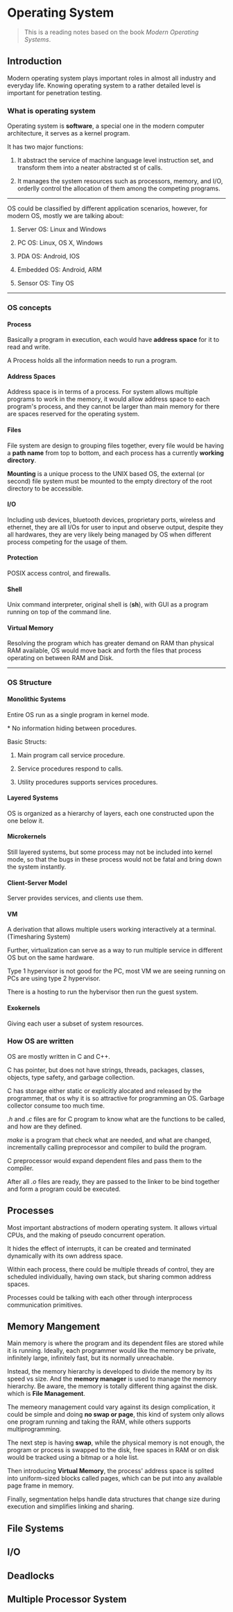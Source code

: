 # Operating System

> This is a reading notes based on the book *Modern Operating Systems*.

## Introduction

Modern operating system plays important roles in almost all industry and everyday life. Knowing operating system to a rather detailed level is important for penetration testing.

### What is operating system

Operating system is **software**, a special one in the modern computer architecture, it serves as a kernel program.

It has two major functions:

1. It abstract the service of machine language level instruction set, and transform them into a neater abstracted st of calls.

2. It manages the system resources such as processors, memory, and I/O, orderlly control the allocation of them among the competing programs.

---

OS could be classified by different application scenarios, however, for modern OS, mostly we are talking about:

1. Server OS: Linux and Windows

2. PC OS: Linux, OS X, Windows

3. PDA OS: Android, IOS

4. Embedded OS: Android, ARM

5. Sensor OS: Tiny OS

---

### OS concepts

####  Process

Basically a program in execution, each would have **address space** for it to read and write.

A Process holds all the information needs to run a program.

#### Address Spaces

Address space is in terms of a process. For system allows multiple programs to work in the memory, it would allow address space to each program's process, and they cannot be larger than main memory for there are spaces reserved for the operating system.

#### Files

File system are design to grouping files together, every file would be having a **path name** from top to bottom, and each process has a currently **working directory**.

**Mounting** is a unique process to the UNIX based OS, the external (or second) file system must be mounted to the empty directory of the root directory to be accessible.

#### I/O

Including usb devices, bluetooth devices, proprietary ports, wireless and ethernet, they are all I/Os for user to input and observe output, despite they all hardwares, they are very likely being managed by OS when different process competing for the usage of them.

#### Protection

POSIX access control, and firewalls.

#### Shell

Unix command interpreter, original shell is (**sh**), with GUI as a program running on top of the command line.

#### Virtual Memory

Resolving the program which has greater demand on RAM than physical RAM available, OS would move back and forth the files that process operating on between RAM and Disk.

---

### OS Structure

#### Monolithic Systems

Entire OS run as a single program in kernel mode.

\* No information hiding between procedures.

Basic Structs:

1. Main program call service procedure.

2. Service procedures respond to calls.

3. Utility procedures supports services procedures.

#### Layered Systems

OS is organized as a hierarchy of layers, each one constructed upon the one below it.

#### Microkernels

Still layered systems, but some process may not be included into kernel mode, so that the bugs in these process would not be fatal and bring down the system instantly.

#### Client-Server Model

Server provides services, and clients use them.

#### VM

A derivation that allows multiple users working interactively at a terminal. (Timesharing System)

Further, virtualization can serve as a way to run multiple service in different OS but on the same hardware.

Type 1 hypervisor is not good for the PC, most VM we are seeing running on PCs are using type 2 hypervisor.

There is a hosting to run the hybervisor then run the guest system.

#### Exokernels

Giving each user a subset of system resources.

### How OS are written

OS are mostly written in C and C++.

C has pointer, but does not have strings, threads, packages, classes, objects, type safety, and garbage collection.

C has storage either static or explicitly alocated and released by the programmer, that os why it is so attractive for programming an OS. Garbage collector consume too much time.

*.h* and *.c* files are for C program to know what are the functions to be called, and how are they defined.

*make* is a program that check what are needed, and what are changed, incrementally calling preprocessor and compiler to build the program.

C preprocessor would expand dependent files and pass them to the compiler.

After all *.o* files are ready, they are passed to the linker to be bind together and form a program could be executed.

## Processes

Most important abstractions of modern operating system. It allows virtual CPUs, and the making of pseudo concurrent operation.

It hides the effect of interrupts, it can be created and terminated dynamically with its own address space.

Within each process, there could be multiple threads of control, they are scheduled individually, having own stack, but sharing common address spaces.

Processes could be talking with each other through interprocess communication primitives.

## Memory Mangement

Main memory is where the program and its dependent files are stored while it is running. Ideally, each programmer would like the memory be private, infinitely large, infinitely fast, but its normally unreachable.

Instead, the memory hierarchy is developed to divide the memory by its speed vs size. And the **memory manager** is used to manage the memory hierarchy. Be aware, the memory is totally different thing against the disk. which is **File Management**.

The memeory management could vary against its design complication, it could be simple and doing **no swap or page**, this kind of system only allows one program running and taking the RAM, while others supports multiprogramming.

The next step is having **swap**, while the physical memory is not enough, the program or process is swapped to the disk, free spaces in RAM or on disk would be tracked using a bitmap or a hole list.

Then introducing **Virtual Memory**, the process' address space is splited into uniform-sized blocks called pages, which can be put into any available page frame in memory.

Finally, segmentation helps handle data structures that change size during execution and simplifies linking and sharing.

## File Systems

## I/O

## Deadlocks

## Multiple Processor System
